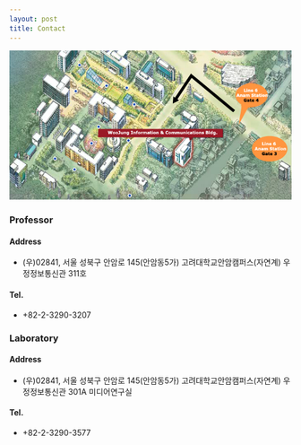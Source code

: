 ```yaml
---
layout: post
title: Contact
---
```


![map](/contact/images/map.png)

### Professor
#### Address
* (우)02841, 서울 성북구 안암로 145(안암동5가) 고려대학교안암캠퍼스(자연계) 우정정보통신관 311호

#### Tel.
* +82-2-3290-3207

### Laboratory
#### Address
* (우)02841, 서울 성북구 안암로 145(안암동5가) 고려대학교안암캠퍼스(자연계) 우정정보통신관 301A 미디어연구실

#### Tel.
* +82-2-3290-3577
